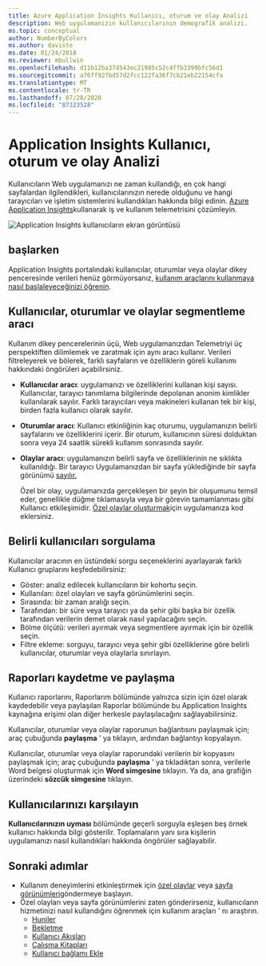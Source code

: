 ```yaml
---
title: Azure Application Insights Kullanıcı, oturum ve olay Analizi
description: Web uygulamanızın kullanıcılarının demografik analizi.
ms.topic: conceptual
author: NumberByColors
ms.author: daviste
ms.date: 01/24/2018
ms.reviewer: mbullwin
ms.openlocfilehash: d11b12ba37d543ec21985c52c4ffb3399bfc56d1
ms.sourcegitcommit: a76ff927bd57d2fcc122fa36f7cb21eb22154cfa
ms.translationtype: MT
ms.contentlocale: tr-TR
ms.lasthandoff: 07/28/2020
ms.locfileid: "87323528"
---
```

# <a name="users-sessions-and-events-analysis-in-application-insights"></a>Application Insights Kullanıcı, oturum ve olay Analizi

Kullanıcıların Web uygulamanızı ne zaman kullandığı, en çok hangi sayfalardan ilgilendikleri, kullanıcılarınızın nerede olduğunu ve hangi tarayıcıları ve işletim sistemlerini kullandıkları hakkında bilgi edinin. [Azure Application Insights](./app-insights-overview.md)kullanarak iş ve kullanım telemetrisini çözümleyin.

![Application Insights kullanıcıların ekran görüntüsü](./media/usage-segmentation/0001-users.png)

## <a name="get-started"></a>başlarken

Application Insights portalındaki kullanıcılar, oturumlar veya olaylar dikey penceresinde verileri henüz görmüyorsanız, [kullanım araçlarını kullanmaya nasıl başlaleyeceğinizi öğrenin](usage-overview.md).

## <a name="the-users-sessions-and-events-segmentation-tool"></a>Kullanıcılar, oturumlar ve olaylar segmentleme aracı

Kullanım dikey pencerelerinin üçü, Web uygulamanızdan Telemetriyi üç perspektiften dilimlemek ve zaratmak için aynı aracı kullanır. Verileri filtreleyerek ve bölerek, farklı sayfaların ve özelliklerin göreli kullanımı hakkındaki öngörüleri açabilirsiniz.

* **Kullanıcılar aracı**: uygulamanızı ve özelliklerini kullanan kişi sayısı.  Kullanıcılar, tarayıcı tanımlama bilgilerinde depolanan anonim kimlikler kullanılarak sayılır. Farklı tarayıcıları veya makineleri kullanan tek bir kişi, birden fazla kullanıcı olarak sayılır.
* **Oturumlar aracı**: Kullanıcı etkinliğinin kaç oturumu, uygulamanızın belirli sayfalarını ve özelliklerini içerir. Bir oturum, kullanıcının süresi dolduktan sonra veya 24 saatlik sürekli kullanım sonrasında sayılır.
* **Olaylar aracı**: uygulamanızın belirli sayfa ve özelliklerinin ne sıklıkta kullanıldığı. Bir tarayıcı Uygulamanızdan bir sayfa yüklediğinde bir sayfa görünümü [sayılır.](./javascript.md) 

    Özel bir olay, uygulamanızda gerçekleşen bir şeyin bir oluşumunu temsil eder, genellikle düğme tıklamasıyla veya bir görevin tamamlanması gibi Kullanıcı etkileşimidir. [Özel olaylar oluşturmak](./api-custom-events-metrics.md#trackevent)için uygulamanıza kod eklersiniz.

## <a name="querying-for-certain-users"></a>Belirli kullanıcıları sorgulama

Kullanıcılar aracının en üstündeki sorgu seçeneklerini ayarlayarak farklı Kullanıcı gruplarını keşfedebilirsiniz:

* Göster: analiz edilecek kullanıcıların bir kohortu seçin.
* Kullanılan: özel olayları ve sayfa görünümlerini seçin.
* Sırasında: bir zaman aralığı seçin.
* Tarafından: bir süre veya tarayıcı ya da şehir gibi başka bir özellik tarafından verilerin demet olarak nasıl yapılacağını seçin.
* Bölme ölçütü: verileri ayırmak veya segmentlere ayırmak için bir özellik seçin. 
* Filtre ekleme: sorguyu, tarayıcı veya şehir gibi özelliklerine göre belirli kullanıcılar, oturumlar veya olaylarla sınırlayın. 
 
## <a name="saving-and-sharing-reports"></a>Raporları kaydetme ve paylaşma 
Kullanıcı raporlarını, Raporlarım bölümünde yalnızca sizin için özel olarak kaydedebilir veya paylaşılan Raporlar bölümünde bu Application Insights kaynağına erişimi olan diğer herkesle paylaşılacağını sağlayabilirsiniz.

Kullanıcılar, oturumlar veya olaylar raporunun bağlantısını paylaşmak için; araç çubuğunda **paylaşma** ' ya tıklayın, ardından bağlantıyı kopyalayın.

Kullanıcılar, oturumlar veya olaylar raporundaki verilerin bir kopyasını paylaşmak için; araç çubuğunda **paylaşma** ' ya tıkladıktan sonra, verilerle Word belgesi oluşturmak için **Word simgesine** tıklayın. Ya da, ana grafiğin üzerindeki **sözcük simgesine** tıklayın.

## <a name="meet-your-users"></a>Kullanıcılarınızı karşılayın

**Kullanıcılarınızın uyması** bölümünde geçerli sorguyla eşleşen beş örnek kullanıcı hakkında bilgi gösterilir. Toplamaların yanı sıra kişilerin uygulamanızı nasıl kullandıkları hakkında öngörüler sağlayabilir.

## <a name="next-steps"></a>Sonraki adımlar

- Kullanım deneyimlerini etkinleştirmek için [özel olaylar](./api-custom-events-metrics.md#trackevent) veya [sayfa görünümleri](./api-custom-events-metrics.md#page-views)göndermeye başlayın.
- Özel olayları veya sayfa görünümlerini zaten gönderirseniz, kullanıcıların hizmetinizi nasıl kullandığını öğrenmek için kullanım araçları ' nı araştırın.
    - [Huniler](usage-funnels.md)
    - [Bekletme](usage-retention.md)
    - [Kullanıcı Akışları](usage-flows.md)
    - [Çalışma Kitapları](../platform/workbooks-overview.md)
    - [Kullanıcı bağlamı Ekle](usage-send-user-context.md)

